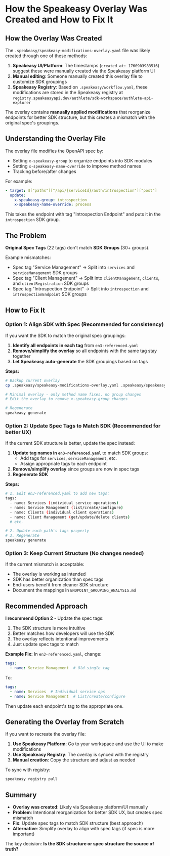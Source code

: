 # How the Speakeasy Overlay Was Created and How to Fix It

## How the Overlay Was Created

The `.speakeasy/speakeasy-modifications-overlay.yaml` file was likely created through one of these methods:

1. **Speakeasy UI/Platform**: The timestamps (`created_at: 1760903983516`) suggest these were manually created via the Speakeasy platform UI
2. **Manual editing**: Someone manually created this overlay file to customize SDK groupings
3. **Speakeasy Registry**: Based on `.speakeasy/workflow.yaml`, these modifications are stored in the Speakeasy registry at `registry.speakeasyapi.dev/authlete/sdk-workspace/authlete-api-explorer`

The overlay contains **manually applied modifications** that reorganize endpoints for better SDK structure, but this creates a mismatch with the original spec's groupings.

## Understanding the Overlay File

The overlay file modifies the OpenAPI spec by:
- Setting `x-speakeasy-group` to organize endpoints into SDK modules
- Setting `x-speakeasy-name-override` to improve method names
- Tracking before/after changes

For example:
```yaml
- target: $["paths"]["/api/{serviceId}/auth/introspection"]["post"]
  update:
    x-speakeasy-group: introspection
    x-speakeasy-name-override: process
```

This takes the endpoint with tag "Introspection Endpoint" and puts it in the `introspection` SDK group.

## The Problem

**Original Spec Tags** (22 tags) don't match **SDK Groups** (30+ groups).

Example mismatches:
- Spec tag "Service Management" → Split into `services` and `serviceManagement` SDK groups
- Spec tag "Client Management" → Split into `clientManagement`, `clients`, and `clientRegistration` SDK groups  
- Spec tag "Introspection Endpoint" → Split into `introspection` and `introspectionEndpoint` SDK groups

## How to Fix It

### Option 1: Align SDK with Spec (Recommended for consistency)

If you want the SDK to match the original spec groupings:

1. **Identify all endpoints in each tag** from `en3-referenced.yaml`
2. **Remove/simplify the overlay** so all endpoints with the same tag stay together
3. **Let Speakeasy auto-generate** the SDK groupings based on tags

**Steps:**
```bash
# Backup current overlay
cp .speakeasy/speakeasy-modifications-overlay.yaml .speakeasy/speakeasy-modifications-overlay.yaml.backup

# Minimal overlay - only method name fixes, no group changes
# Edit the overlay to remove x-speakeasy-group changes

# Regenerate
speakeasy generate
```

### Option 2: Update Spec Tags to Match SDK (Recommended for better UX)

If the current SDK structure is better, update the spec instead:

1. **Update tag names in `en3-referenced.yaml`** to match SDK groups:
   - Add tags for `services`, `serviceManagement`, etc.
   - Assign appropriate tags to each endpoint
2. **Remove/simplify overlay** since groups are now in spec tags
3. **Regenerate SDK**

**Steps:**
```bash
# 1. Edit en3-referenced.yaml to add new tags:
tags:
  - name: Services (individual service operations)
  - name: Service Management (list/create/configure)
  - name: Clients (individual client operations)  
  - name: Client Management (get/update/delete clients)
  # etc.

# 2. Update each path's tags property
# 3. Regenerate
speakeasy generate
```

### Option 3: Keep Current Structure (No changes needed)

If the current mismatch is acceptable:
- The overlay is working as intended
- SDK has better organization than spec tags
- End-users benefit from cleaner SDK structure
- Document the mappings in `ENDPOINT_GROUPING_ANALYSIS.md`

## Recommended Approach

**I recommend Option 2** - Update the spec tags:

1. The SDK structure is more intuitive
2. Better matches how developers will use the SDK
3. The overlay reflects intentional improvements
4. Just update spec tags to match

**Example Fix:**
In `en3-referenced.yaml`, change:
```yaml
tags:
  - name: Service Management  # Old single tag
```

To:
```yaml
tags:
  - name: Services  # Individual service ops
  - name: Service Management  # List/create/configure
```

Then update each endpoint's tag to the appropriate one.

## Generating the Overlay from Scratch

If you want to recreate the overlay file:

1. **Use Speakeasy Platform**: Go to your workspace and use the UI to make modifications
2. **Use Speakeasy Registry**: The overlay is synced with the registry
3. **Manual creation**: Copy the structure and adjust as needed

To sync with registry:
```bash
speakeasy registry pull
```

## Summary

- **Overlay was created**: Likely via Speakeasy platform/UI manually
- **Problem**: Intentional reorganization for better SDK UX, but creates spec mismatch  
- **Fix**: Update spec tags to match SDK structure (best approach)
- **Alternative**: Simplify overlay to align with spec tags (if spec is more important)

The key decision: **Is the SDK structure or spec structure the source of truth?**

